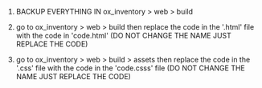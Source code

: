 1. BACKUP EVERYTHING IN ox_inventory > web > build

2. go to ox_inventory > web > build then replace the code in the '.html' file with the code in 'code.html' (DO NOT CHANGE THE NAME JUST REPLACE THE CODE)

3. go to ox_inventory > web > build > assets then replace the code in the '.css' file with the code in the 'code.csss' file (DO NOT CHANGE THE NAME JUST REPLACE THE CODE)